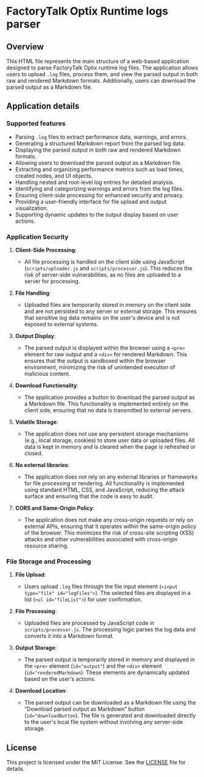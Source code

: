 # FactoryTalk Optix Runtime logs parser

## Overview

This HTML file represents the main structure of a web-based application designed to parse FactoryTalk Optix runtime log files. The application allows users to upload `.log` files, process them, and view the parsed output in both raw and rendered Markdown formats. Additionally, users can download the parsed output as a Markdown file.

## Application details

### Supported features

- Parsing `.log` files to extract performance data, warnings, and errors.
- Generating a structured Markdown report from the parsed log data.
- Displaying the parsed output in both raw and rendered Markdown formats.
- Allowing users to download the parsed output as a Markdown file.
- Extracting and organizing performance metrics such as load times, created nodes, and UI objects.
- Handling nested and root-level log entries for detailed analysis.
- Identifying and categorizing warnings and errors from the log files.
- Ensuring client-side processing for enhanced security and privacy.
- Providing a user-friendly interface for file upload and output visualization.
- Supporting dynamic updates to the output display based on user actions.

### Application Security

1. **Client-Side Processing**:

    - All file processing is handled on the client side using JavaScript (`scripts/uploader.js` and `scripts/processor.js`). This reduces the risk of server-side vulnerabilities, as no files are uploaded to a server for processing.

2. **File Handling**:

    - Uploaded files are temporarily stored in memory on the client side and are not persisted to any server or external storage. This ensures that sensitive log data remains on the user's device and is not exposed to external systems.

3. **Output Display**:

    - The parsed output is displayed within the browser using a `<pre>` element for raw output and a `<div>` for rendered Markdown. This ensures that the output is sandboxed within the browser environment, minimizing the risk of unintended execution of malicious content.

4. **Download Functionality**:

    - The application provides a button to download the parsed output as a Markdown file. This functionality is implemented entirely on the client side, ensuring that no data is transmitted to external servers.

5. **Volatile Storage**:

    - The application does not use any persistent storage mechanisms (e.g., local storage, cookies) to store user data or uploaded files. All data is kept in memory and is cleared when the page is refreshed or closed.

6. **No external libraries**:

    - The application does not rely on any external libraries or frameworks for file processing or rendering. All functionality is implemented using standard HTML, CSS, and JavaScript, reducing the attack surface and ensuring that the code is easy to audit.

7. **CORS and Same-Origin Policy**:

    - The application does not make any cross-origin requests or rely on external APIs, ensuring that it operates within the same-origin policy of the browser. This minimizes the risk of cross-site scripting (XSS) attacks and other vulnerabilities associated with cross-origin resource sharing.

### File Storage and Processing

1. **File Upload**:
    - Users upload `.log` files through the file input element (`<input type="file" id="logFiles">`). The selected files are displayed in a list (`<ul id="fileList">`) for user confirmation.

2. **File Processing**:

    - Uploaded files are processed by JavaScript code in `scripts/processor.js`. The processing logic parses the log data and converts it into a Markdown format.

3. **Output Storage**:

    - The parsed output is temporarily stored in memory and displayed in the `<pre>` element (`id="output"`) and the `<div>` element (`id="renderedMarkdown`). These elements are dynamically updated based on the user's actions.

4. **Download Location**:

    - The parsed output can be downloaded as a Markdown file using the "Download parsed output as Markdown" button (`id="downloadButton`). The file is generated and downloaded directly to the user's local file system without involving any server-side storage.

## License

This project is licensed under the MIT License. See the [LICENSE](LICENSE) file for details.
